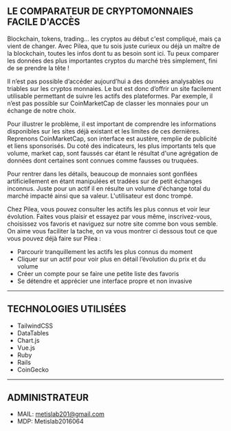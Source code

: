 ## LE COMPARATEUR DE CRYPTOMONNAIES FACILE D'ACCÈS
Blockchain, tokens, trading... les cryptos au début c'est compliqué, mais ça vient de changer. Avec Pilea, que tu sois juste curieux ou déjà un maître de la blockchain, toutes les infos dont tu as besoin sont ici. Tu peux comparer les données des plus importantes cryptos du marché très simplement, fini de se prendre la tête !

Il n’est pas possible d’accéder aujourd’hui a des données analysables ou triables sur les cryptos monnaies. Le but est donc d’offrir un site facilement utilisable permettant de suivre les actifs des plateformes. Par exemple, il n’est pas possible sur CoinMarketCap de classer les monnaies pour un échange de notre choix.

Pour illustrer le problème, il est important de comprendre les informations disponibles sur les sites déjà existant et les limites de ces dernières. Reprenons CoinMarketCap, son interface est austère, remplie de publicité et liens sponsorisés. Du coté des indicateurs, les plus importants tels que volume, market cap, sont faussés car étant le résultat d'une agrégation de données dont certaines sont connues comme fausses ou truquées.

Pour rentrer dans les détails, beaucoup de monnaies sont gonflées artificiellement en étant manipulées et tradées sur de petit échanges inconnus. Juste pour un actif il en résulte un volume d'échange total du marché impacté ainsi que sa valeur. L'utilisateur est donc trompé.

Chez Pilea, vous pouvez consulter les actifs les plus connus et voir leur évolution. Faites vous plaisir et essayez par vous même, inscrivez-vous, choisissez vos favoris et naviguez sur notre site comme bon vous semble.
On aime vous faciliter la tache, on va vous montrer ci dessous tout ce que vous pouvez déjà faire sur Pilea :

- Parcourir tranquillement les actifs les plus connus du moment
- Cliquer sur un actif pour voir plus en détail l’évolution du prix et du volume
- Créer un compte pour se faire une petite liste des favoris
- Se détendre et apprécier une interface propre et non invasive

---

## TECHNOLOGIES UTILISÉES

- TailwindCSS
- DataTables
- Chart.js
- Vue.js
- Ruby
- Rails
- CoinGecko

---

## ADMINISTRATEUR

- MAIL: metislab201@gmail.com
- MDP: Metislab2016064
